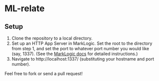 # ML-relate

## Setup

1. Clone the repository to a local directory.
2. Set up an HTTP App Server in MarkLogic. Set the root to the directory from step 1, and set the port to whatever port number you would like (say, 1337). (See the [MarkLogic docs](https://docs.marklogic.com/guide/getting-started/xquery#id_15787) for detailed instructions.)
3. Navigate to http://localhost:1337/ (substituting your hostname and port number).

Feel free to fork or send a pull request!
